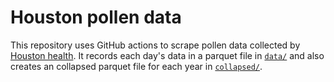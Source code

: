 # Houston pollen data

This repository uses GitHub actions to scrape pollen data collected by [Houston health](https://www.houstonhealth.org/services/pollen-mold/). It records each day's data in a parquet file in [`data/`](data/) and also creates an collapsed parquet file for each year in [`collapsed/`](collapsed/).
